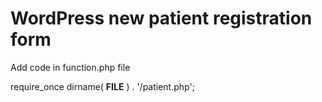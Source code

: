 # WordPress new patient registration form

Add code in function.php file

require_once dirname( __FILE__ ) . '/patient.php';